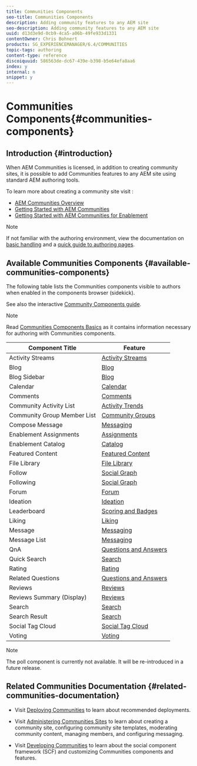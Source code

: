 ```yaml
---
title: Communities Components
seo-title: Communities Components
description: Adding community features to any AEM site 
seo-description: Adding community features to any AEM site 
uuid: d13d3e9d-0cb9-4ca5-a06b-49fe933d1331
contentOwner: Chris Bohnert
products: SG_EXPERIENCEMANAGER/6.4/COMMUNITIES
topic-tags: authoring
content-type: reference
discoiquuid: 586563de-dc67-439e-b398-b5e64efa8aa6
index: y
internal: n
snippet: y
---
```


# Communities Components{#communities-components}

## Introduction {#introduction}

When AEM Communities is licensed, in addition to creating community sites, it is possible to add Communities features to any AEM site using standard AEM authoring tools.

To learn more about creating a community site visit :

* [AEM Communities Overview](../../communities/using/overview.md)
* [Getting Started with AEM Communities](../../communities/using/getting-started.md)
* [Getting Started with AEM Communities for Enablement](../../communities/using/getting-started-enablement.md)

>[!NOTE]
>
>If not familiar with the authoring environment, view the documentation on [basic handling](../../sites/authoring/using/basic-handling.md) and a [quick guide to authoring pages](../../sites/authoring/using/qg-page-authoring.md).

## Available Communities Components {#available-communities-components}

The following table lists the Communities components visible to authors when enabled in the components browser (sidekick).

See also the interactive [Community Components guide](../../communities/using/components-guide.md).

>[!NOTE]
>
>Read [Communities Components Basics](../../communities/using/basics.md) as it contains information necessary for authoring with Communities components.

| **Component Title** |**Feature** |
|---|---|
| Activity Streams | [Activity Streams](../../communities/using/activities.md) |
| Blog | [Blog](../../communities/using/blog-feature.md) |
| Blog Sidebar | [Blog](../../communities/using/blog-feature.md) |
| Calendar | [Calendar](../../communities/using/calendar.md) |
| Comments | [Comments](../../communities/using/comments.md) |
| Community Activity List | [Activity Trends](../../communities/using/trends.md) |
| Community Group Member List | [Community Groups](../../communities/using/creating-groups.md) |
| Compose Message | [Messaging](../../communities/using/configure-messaging.md) |
| Enablement Assignments | [Assignments](../../communities/using/assignments.md) |
| Enablement Catalog | [Catalog](../../communities/using/catalog.md) |
| Featured Content | [Featured Content](../../communities/using/featured.md) |
| File Library | [File Library](../../communities/using/file-library.md) |
| Follow | [Social Graph](../../communities/using/socialgraph.md) |
| Following | [Social Graph](../../communities/using/socialgraph.md) |
| Forum | [Forum](../../communities/using/forum.md) |
| Ideation | [Ideation](../../communities/using/ideation-feature.md) |
| Leaderboard | [Scoring and Badges](../../communities/using/enabling-leaderboard.md) |
| Liking | [Liking](../../communities/using/liking.md) |
| Message | [Messaging](../../communities/using/configure-messaging.md) |
| Message List | [Messaging](../../communities/using/configure-messaging.md) |
| QnA | [Questions and Answers](../../communities/using/working-with-qna.md) |
| Quick Search | [Search](../../communities/using/search.md) |
| Rating | [Rating](../../communities/using/rating.md) |
| Related Questions | [Questions and Answers](../../communities/using/working-with-qna.md) |
| Reviews | [Reviews](../../communities/using/reviews.md) |
| Reviews Summary (Display) | [Reviews](../../communities/using/reviews.md) |
| Search | [Search](../../communities/using/search.md) |
| Search Result | [Search](../../communities/using/search.md) |
| Social Tag Cloud | [Social Tag Cloud](../../communities/using/tagcloud.md) |
| Voting | [Voting](../../communities/using/voting.md) |

>[!NOTE]
>
>The poll component is currently not available. It will be re-introduced in a future release.

## Related Communities Documentation {#related-communities-documentation}

* Visit [Deploying Communities](../../communities/using/deploy-communities.md) to learn about recommended deployments.

* Visit [Administering Communities Sites](../../communities/using/administer-landing.md) to learn about creating a community site, configuring community site templates, moderating community content, managing members, and configuring messaging.

* Visit [Developing Communities](../../communities/using/communities.md) to learn about the social component framework (SCF) and customizing Communities components and features.

